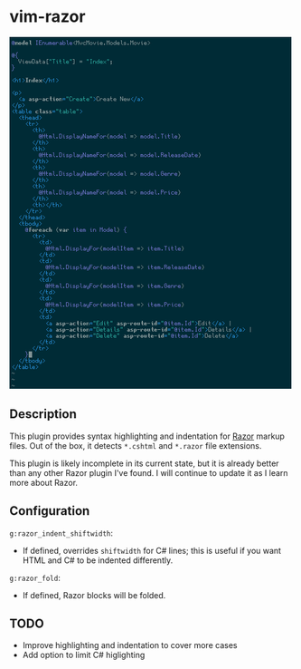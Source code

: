 # vim-razor

![vim-razor demo](demo.png)

## Description

This plugin provides syntax highlighting and indentation for [Razor](https://docs.microsoft.com/en-us/aspnet/core/mvc/views/razor) markup files. Out of the box, it detects `*.cshtml` and `*.razor` file extensions.

This plugin is likely incomplete in its current state, but it is already better than any other Razor plugin I've found. I will continue to update it as I learn more about Razor.

## Configuration

`g:razor_indent_shiftwidth`:
* If defined, overrides `shiftwidth` for C# lines; this is useful if you want HTML and C# to be indented differently.

`g:razor_fold`:
* If defined, Razor blocks will be folded.

## TODO

* Improve highlighting and indentation to cover more cases
* Add option to limit C# higlighting

